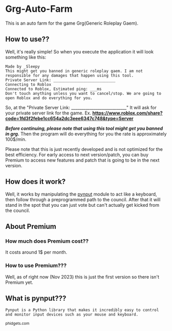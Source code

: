 # Grg-Auto-Farm
This is an auto farm for the game Grg(Generic Roleplay Gaem).

## How to use??
Well, it's really simple! So when you execute the application it will look something like this:
```
Made by _Sleepy
This might get you banned in generic roleplay gaem. I am not responsible for any damages that happen using this tool.
Private Server Link: ___________________________
Connecting to Roblox
Connected to Roblox, Estimated ping: ___ms
Don't touch anything unless you want to cancel/stop. We are going to open Roblox and do everything for you.
```

So, at the "Private Server Link: ___________________________" It will ask for your private server link for the game. Ex. **https://www.roblox.com/share?code=1fd3f2febe1cc654a2dc3eee6347c748&type=Server**

***Before continuing, please note that using this tool might get you banned in grg.***
Then the program will do everything for you the rate is approximately 100$/min.

Please note that this is just recently developed and is not optimized for the best efficiency.
For early access to next version/patch, you can buy Premium to access new features and patch that is going to be in the next version.

## How does it work?
Well, it works by manipulating the [pynput](https://github.com/SleepyHeres/Grg-Auto-Farm/blob/main/README.md#what-is-pynput) module to act like a keyboard, then follow through a preprogrammed path to the council. After that it will stand in the spot that you can just vote but can't actually get kicked from the council.

## About Premium
### How much does Premium cost??
It costs around 1$ per month.

### How to use Premium???
Well, as of right now (Nov 2023) this is just the first version so there isn't Premium yet.

## What is pynput???
```
Pynput is a Python library that makes it incredibly easy to control and monitor input devices such as your mouse and keyboard.
```
<sub>phidgets.com</sub>

